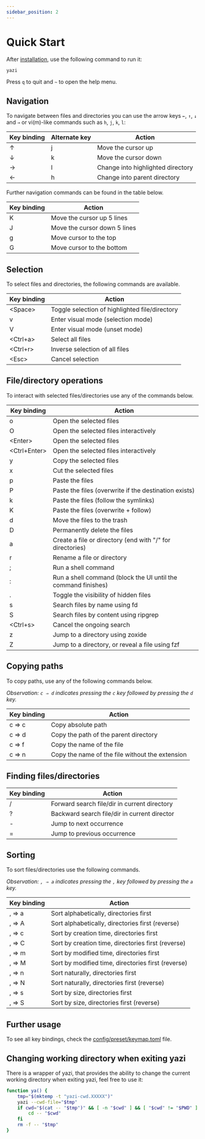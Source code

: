 ```yaml
---
sidebar_position: 2
---
```


# Quick Start

After [installation](./installation.md), use the following command to run it:

```bash
yazi
```

Press `q` to quit and `~` to open the help menu.

## Navigation

To navigate between files and directories you can use the arrow keys `←`, `↑`, `↓` and `→` or vi(m)-like commands such as `h`, `j`, `k`, `l`:

| Key binding | Alternate key | Action |
| ----------- | ------------- | ------ |
| ↑ | j | Move the cursor up |
| ↓ | k | Move the cursor down |
| → | l | Change into highlighted directory |
| ← | h | Change into parent directory |

Further navigation commands can be found in the table below.

| Key binding | Action |
| ----------- | ------ |
| K | Move the cursor up 5 lines |
| J | Move the cursor down 5 lines |
| g | Move cursor to the top |
| G | Move cursor to the bottom |

## Selection

To select files and directories, the following commands are available.

| Key binding | Action |
| ----------- | ------ |
| <Space\> | Toggle selection of highlighted file/directory |
| v | Enter visual mode (selection mode) |
| V | Enter visual mode (unset mode) |
| <Ctrl+a\> | Select all files |
| <Ctrl+r\> | Inverse selection of all files |
| <Esc\> | Cancel selection |

## File/directory operations

To interact with selected files/directories use any of the commands below.

| Key binding | Action |
| ----------- | ------ |
| o | Open the selected files |
| O | Open the selected files interactively |
| <Enter\> | Open the selected files |
| <Ctrl+Enter\> | Open the selected files interactively |  # It's cool if you're using a terminal that supports CSI u
| y | Copy the selected files |
| x | Cut the selected files |
| p | Paste the files |
| P | Paste the files (overwrite if the destination exists) |
| k | Paste the files (follow the symlinks) |
| K | Paste the files (overwrite + follow) |
| d | Move the files to the trash |
| D | Permanently delete the files |
| a | Create a file or directory (end with "/" for directories) |
| r | Rename a file or directory |
| ; | Run a shell command |
| : | Run a shell command (block the UI until the command finishes) |
| . | Toggle the visibility of hidden files |
| s | Search files by name using fd |
| S | Search files by content using ripgrep |
| <Ctrl+s\> | Cancel the ongoing search |
| z | Jump to a directory using zoxide |
| Z | Jump to a directory, or reveal a file using fzf |

## Copying paths

To copy paths, use any of the following commands below.

*Observation: `c ⇒ d` indicates pressing the `c` key followed by pressing the `d` key.*

| Key binding | Action |
| ----------- | ------ |
| c ⇒ c | Copy absolute path |
| c ⇒ d | Copy the path of the parent directory |
| c ⇒ f | Copy the name of the file |
| c ⇒ n | Copy the name of the file without the extension |


## Finding files/directories

| Key binding | Action |
| ----------- | ------ |
| / | Forward search file/dir in current directory |
| ? | Backward search file/dir in current director |
| - | Jump to next occurrence |
| = | Jump to previous  occurrence |

## Sorting

To sort files/directories use the following commands.

*Observation: `, ⇒ a` indicates pressing the `,` key followed by pressing the `a` key.*


| Key binding | Action |
| ----------- | ------ |
| , ⇒ a | Sort alphabetically, directories first |
| , ⇒ A | Sort alphabetically, directories first (reverse) |
| , ⇒ c | Sort by creation time, directories first |
| , ⇒ C | Sort by creation time, directories first (reverse) |
| , ⇒ m | Sort by modified time, directories first |
| , ⇒ M | Sort by modified time, directories first (reverse) |
| , ⇒ n | Sort naturally, directories first |
| , ⇒ N | Sort naturally, directories first (reverse) |
| , ⇒ s | Sort by size, directories first |
| , ⇒ S | Sort by size, directories first (reverse) |


## Further usage

To see all key bindings, check the [config/preset/keymap.toml](https://github.com/sxyazi/yazi/blob/main/config/preset/keymap.toml) file.

## Changing working directory when exiting yazi

There is a wrapper of yazi, that provides the ability to change the current working directory when exiting yazi, feel free to use it:

```bash
function ya() {
	tmp="$(mktemp -t "yazi-cwd.XXXXX")"
	yazi --cwd-file="$tmp"
	if cwd="$(cat -- "$tmp")" && [ -n "$cwd" ] && [ "$cwd" != "$PWD" ]; then
		cd -- "$cwd"
	fi
	rm -f -- "$tmp"
}
```
